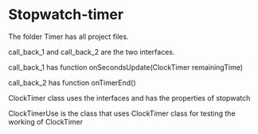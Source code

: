 # Stopwatch-timer
The folder Timer has all project files.

call_back_1 and call_back_2 are the two interfaces.

call_back_1 has function onSecondsUpdate(ClockTimer remainingTime)

call_back_2 has function onTimerEnd()

ClockTimer class uses the interfaces and has the properties of stopwatch

ClockTimerUse is the class that uses ClockTimer class for testing the working of ClockTimer
